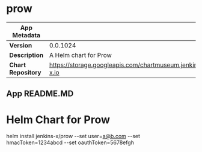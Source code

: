 # prow

|App Metadata||
|---|---|
| **Version** | 0.0.1024 |
| **Description** | A Helm chart for Prow |
| **Chart Repository** | https://storage.googleapis.com/chartmuseum.jenkins-x.io |

## App README.MD

# Helm Chart for Prow

helm install jenkins-x/prow --set user=a@b.com --set hmacToken=1234abcd --set oauthToken=5678efgh

